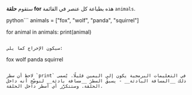 ستقوم **حلقة for** هذه بطباعة كل عنصر في القائمة `animals`. 

python```
animals = ["fox", "wolf", "panda", "squirrel"]

for animal in animals:
  print(animal)
```

سيكون الإخراج كما يلي:
```
fox
wolf
panda
squirrel
```

لاحظ أن سطر `print` في التعليمات البرمجية يكون إلى اليمين قليلًا. يُسمى ذلك __المسافة البادئة__ - يسبقُ السطرَ __مسافة بادئة__ لنوضِّح أنه داخل الحلقة. وستتكرَّر أي أسطر داخل الحلقة.
